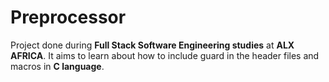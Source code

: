 # Preprocessor
Project done during **Full Stack Software Engineering studies** at **ALX AFRICA**. It aims to learn about how to include guard in the header files and macros in **C language**.
